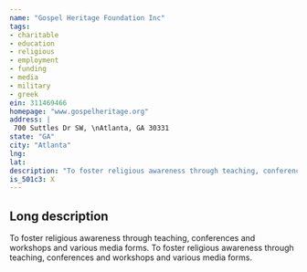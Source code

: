 ```yaml
---
name: "Gospel Heritage Foundation Inc"
tags:
- charitable
- education
- religious
- employment
- funding
- media
- military
- greek
ein: 311469466
homepage: "www.gospelheritage.org"
address: |
 700 Suttles Dr SW, \nAtlanta, GA 30331
state: "GA"
city: "Atlanta"
lng: 
lat: 
description: "To foster religious awareness through teaching, conferences and workshops and various media forms. "
is_501c3: X
---
```


## Long description

To foster religious awareness through teaching, conferences and workshops and various media forms. To foster religious awareness through teaching, conferences and workshops and various media forms. 
